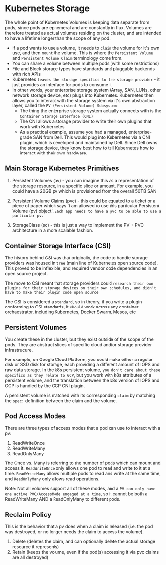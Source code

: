 # Kubernetes Storage

The whole point of Kubernetes Volumes is keeping data separate from pods, since pods are ephemeral and are constantly in flux. Volumes are therefore treated as actual volumes residing on the cluster, and are intended to have a lifetime longer than the scope of any pod.

* If a pod wants to use a volume, it needs to `claim` the volume for it's own use, and then `mount` the volume. This is where the `Persistent Volume` and `Persistent Volume Claim` terminology come from.
* You can share a volume between multiple pods (with some restrictions)
* File and Block storage types have standards and pluggable backends with rich APIs
* Kubernetes `leaves the storage specifics to the storage provider` - it just provides an interface for pods to consume it
* In other words, your enterprise storage system (Array, SAN, LUNs, other network storage device, etc) plugs into Kubernetes. Kubernetes then allows you to interact with the storage system via it's own abstraction layer, called the `PV (Persistent Volume) Subsystem`
    - The thing the enterprise storage system actually connects with is the `Container Storage Interface (CNI)`
    - The CNI allows a storage provider to write their own plugins that work with Kubernetes
    - As a practical example, assume you had a managed, enterprise-grade SAN from Dell. This would plug into Kubernetes via a CNI plugin, which is developed and maintained by Dell. Since Dell owns the storage device, they know best how to tell Kubernetes how to interact with their own hardware.

## Main Storage Kubernetes Primitives

1. Persistent Volumes (pv) - you can imagine this as a representation of the storage resource, in a specific slice or amount. For example, you could have a 20GB pv which is provisioned from the overall 50TB SAN

2. Persistent Volume Claims (pvc) - this could be equated to a ticket or a piece of paper which says 'I am allowed to use this particular Persistent Volume (pv) object'. `Each app needs to have a pvc to be able to use a particular pv.`

3. StorageClass (sc) - this is just a way to implement the PV + PVC architecture in a more scalable fashion.

## Container Storage Interface (CSI)

The history behind CSI was that originally, the code to handle storage providers was housed in `tree` (main line of Kubernetes open source code). This proved to be inflexible, and required vendor code dependencies in an open source project.

The move to CSI meant that storage providers could `research their own plugins for their storage devices on their own schedules, and didn't have to make their plugin code open source`

The CSI is considered a `standard`, so in theory, if you write a plugin conforming to CSI standards, it `should` work across any container orchaestrator, including Kubernetes, Docker Swarm, Mesos, etc

## Persistent Volumes

You create these in the cluster, but they exist outside of the scope of the pods. They are abstract slices of specific cloud and/or storage provider infrastrucure. 

For example, on Google Cloud Platform, you could make either a regular disk or SSD disk for storage, each providing a different amount of IOPS and raw data storage. In the k8s persistent volume, `you don't care about these specifics as they relate to GCP`, but you work with k8s attributes of a persistent volume, and the translation between the k8s version of IOPS and GCP is handled by the GCP CNI plugin.

A persistent volume is matched with its corresponding `claim` by matching the `spec:` definition between the claim and the volume.

## Pod Access Modes

There are three types of access modes that a pod can use to interact with a pv:

1. ReadWriteOnce
2. ReadWriteMany
3. ReadOnlyMany

The Once vs. Many is referring to the number of pods which can mount and access it. `ReadWriteOnce` only allows one pod to read and write to it at a time. `ReadWriteMany` allows multiple pods to read and write at the same time, and `ReadOnlyMany` only allows read operations.

Note: Not all volumes support all of these modes, and a `PV can only have one active PVC/AccessMode engaged at a time`, so it cannot be both a ReadWriteMany AND a ReadOnlyMany to different pods.

## Reclaim Policy

This is the behavior that a pv does when a claim is released (i.e. the pod was destroyed, or no longer needs the claim to access the volume).

1. Delete (deletes the claim, and can optionally delete the actual storage resource it represents)
2. Retain (keeps the volume, even if the pod(s) accessing it via pvc claims are all destroyed)